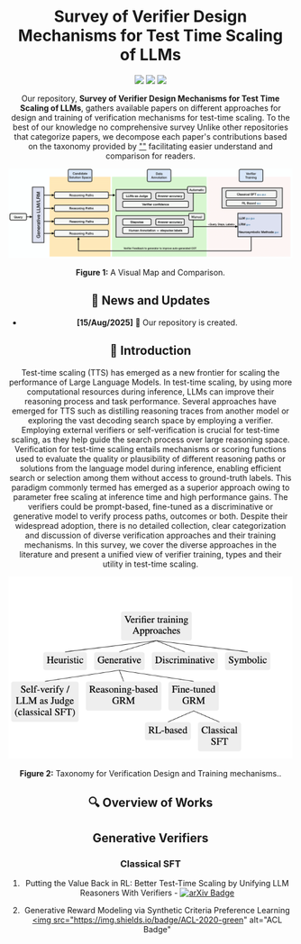 

<header>

<!--
  <<< Author notes: Course header >>>
  Include a 1280×640 image, course title in sentence case, and a concise description in emphasis.
  In your repository settings: enable template repository, add your 1280×640 social image, auto delete head branches.
  Add your open source license, GitHub uses MIT license.
-->
<div align="center">
<h1>Survey of Verifier Design Mechanisms for Test Time Scaling of LLMs</h1>
</div>


<p align="center">
  <img src="https://img.shields.io/badge/Contributors-3-red?style=for-the-badge" />
  <img src="https://img.shields.io/github/stars/Verifierstesttimescaling.github.io/Verifierstesttimescaling.github.io?style=for-the-badge&label=Stars&color=blue"/>
  <img src="https://img.shields.io/endpoint?url=https://Verifierstesttimescaling.github.io/arxiv_citations.json&style=for-the-badge&color=green"/>
</p>


Our repository, **Survey of Verifier Design Mechanisms for Test Time Scaling of LLMs**, gathers available papers on different approaches for design and training of verification mechanisms for test-time scaling. To the best of our knowledge no comprehensive survey  Unlike other repositories that categorize papers, we decompose each paper's contributions based on the taxonomy provided by [""]() facilitating easier understand and comparison for readers.


<div align="center">
  <img src="figs/Verifier.png" width="900"/>
  <p><b>Figure 1:</b> A Visual Map and Comparison.</p>
</div>

## 📢 News and Updates
- **[15/Aug/2025]** 📌 Our repository is created.

## 📘 Introduction
Test-time scaling (TTS) has emerged as a new frontier for scaling the performance of Large Language Models. In test-time scaling, by using more computational resources during inference, LLMs can improve their reasoning process and task performance. Several approaches have emerged for TTS such as distilling reasoning traces from another model or exploring the vast decoding search space by employing a verifier. Employing external verifiers or self-verification is crucial for test-time scaling, as they help guide the search process over large reasoning space. Verification for test-time scaling entails  mechanisms or scoring functions used to evaluate the quality or plausibility of different reasoning paths or solutions from the language model during inference, enabling efficient search or selection among them without access to ground-truth labels.  This paradigm commonly termed has emerged as a superior approach owing to parameter free scaling at inference time and high performance gains. The verifiers could be prompt-based, fine-tuned as a discriminative or generative model to verify process paths, outcomes or both. Despite their widespread adoption, there is no detailed collection, clear categorization and discussion of diverse verification approaches and their training mechanisms. In this survey, we cover the diverse approaches in the literature and present a unified view of verifier training, types and their utility in test-time scaling.

<div align="center">
  <img src="figs/Verifier-taxonomy.png" width="900"/>
  <p><b>Figure 2:</b> Taxonomy for Verification Design and Training mechanisms.</i>.</p>
</div>


## 🔍 Overview of Works









## Generative Verifiers

### Classical SFT

1. Putting the Value Back in RL: Better Test-Time Scaling by
Unifying LLM Reasoners With Verifiers - <a href="https://arxiv.org/pdf/2505.04842" target="_blank"><img src="https://img.shields.io/badge/arXiv-2412.16145-red" alt="arXiv Badge"></a>

2. Generative Reward Modeling via Synthetic Criteria Preference Learning  <a href="https://aclanthology.org/2025.acl-long.1297.pdf" target="_blank"><img src="https://img.shields.io/badge/ACL-2020-green" alt="ACL Badge"
> </a>

</footer>